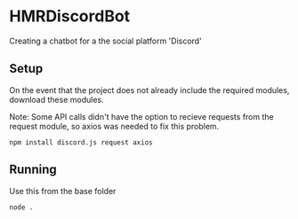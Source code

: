 # HMRDiscordBot
Creating a chatbot for a the social platform 'Discord'

## Setup
On the event that the project does not already include the required modules, download these modules.

Note: Some API calls didn't have the option to recieve requests from the request module, so axios was needed to fix this problem.
```
npm install discord.js request axios
```

## Running
Use this from the base folder
```
node .
```
